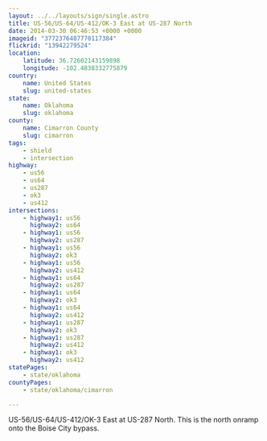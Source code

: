 ```yaml
---
layout: ../../layouts/sign/single.astro
title: US-56/US-64/US-412/OK-3 East at US-287 North
date: 2014-03-30 06:46:53 +0000 +0000
imageid: "3772376487770117384"
flickrid: "13942279524"
location:
    latitude: 36.72602143159898
    longitude: -102.4838332775879
country:
    name: United States
    slug: united-states
state:
    name: Oklahoma
    slug: oklahoma
county:
    name: Cimarron County
    slug: cimarron
tags:
    - shield
    - intersection
highway:
    - us56
    - us64
    - us287
    - ok3
    - us412
intersections:
    - highway1: us56
      highway2: us64
    - highway1: us56
      highway2: us287
    - highway1: us56
      highway2: ok3
    - highway1: us56
      highway2: us412
    - highway1: us64
      highway2: us287
    - highway1: us64
      highway2: ok3
    - highway1: us64
      highway2: us412
    - highway1: us287
      highway2: ok3
    - highway1: us287
      highway2: us412
    - highway1: ok3
      highway2: us412
statePages:
    - state/oklahoma
countyPages:
    - state/oklahoma/cimarron

---
```

US-56/US-64/US-412/OK-3 East at US-287 North.  This is the north onramp onto the Boise City bypass.